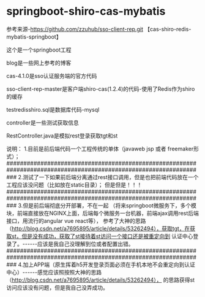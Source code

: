 # springboot-shiro-cas-mybatis
参考来源-https://github.com/zzuhub/sso-client-rep.git    【cas-shiro-redis-mybatis-springboot】

这个是一个springboot工程

blog是一些网上参考的博客

cas-4.1.0是sso认证服务端的官方代码

sso-client-rep-master是客户端shiro-cas(1.2.4)的代码-使用了Redis作为shiro的缓存


testredisshiro.sql是数据库代码-mysql


controller是一些测试获取信息

RestController.java是模拟rest登录获取tgt和st





说明：
1.目前是前后端代码一个工程传统的单体（javaweb jsp 或者 freemaker形式）；
###################################################################################################################
2.测试了一下如果前后端分离通过rest接口调用，但是也把前端代码放在一个工程应该没问题（比如放在static目录）；
但是但是！！！
###################################################################################################################
3.但是前后端彻底分开部署，不在一起
（将来springboot微服务下，多个模块，前端直接放在NGINX上面，后端每个微服务一台机器，前端ajax调用rest后端接口，用流行的angular vue  react等），
  参考了大神的思路（http://blog.csdn.net/a7695895/article/details/53262494），获取tgt，在获取st，但是没有成功，获取了st接待着st访问一个接口还是被重定向到
  认证中心登录了。------应该是我自己没理解到位或者配置出错。
  ###################################################################################################################
4.加上APP端（原生挥着h5开发登录页面必须在手机本地不会重定向到认证中心）------感觉应该照按照大神的思路（http://blog.csdn.net/a7695895/article/details/53262494），
的思路获得st访问应该没有问题，但是我自己没弄成功。
